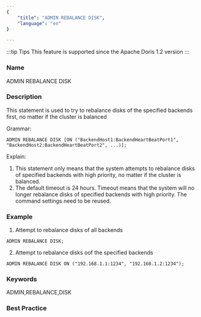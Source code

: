 ```yaml
---
{
    "title": "ADMIN REBALANCE DISK",
    "language": "en"
}

---
```


<!-- 
Licensed to the Apache Software Foundation (ASF) under one
or more contributor license agreements.  See the NOTICE file
distributed with this work for additional information
regarding copyright ownership.  The ASF licenses this file
to you under the Apache License, Version 2.0 (the
"License"); you may not use this file except in compliance
with the License.  You may obtain a copy of the License at
  http://www.apache.org/licenses/LICENSE-2.0
Unless required by applicable law or agreed to in writing,
software distributed under the License is distributed on an
"AS IS" BASIS, WITHOUT WARRANTIES OR CONDITIONS OF ANY
KIND, either express or implied.  See the License for the
specific language governing permissions and limitations
under the License.
-->



:::tip Tips
This feature is supported since the Apache Doris 1.2 version
:::

### Name

ADMIN REBALANCE DISK

### Description

This statement is used to try to rebalance disks of the specified backends first, no matter if the cluster is balanced

Grammar:

```
ADMIN REBALANCE DISK [ON ("BackendHost1:BackendHeartBeatPort1", "BackendHost2:BackendHeartBeatPort2", ...)];
```

Explain:

1. This statement only means that the system attempts to rebalance disks of specified backends with high priority, no matter if the cluster is balanced.
2. The default timeout is 24 hours. Timeout means that the system will no longer rebalance disks of specified backends with high priority. The command settings need to be reused.

### Example

1. Attempt to rebalance disks of all backends

```
ADMIN REBALANCE DISK;
```

2. Attempt to rebalance disks oof the specified backends

```
ADMIN REBALANCE DISK ON ("192.168.1.1:1234", "192.168.1.2:1234");
```

### Keywords

ADMIN,REBALANCE,DISK

### Best Practice

